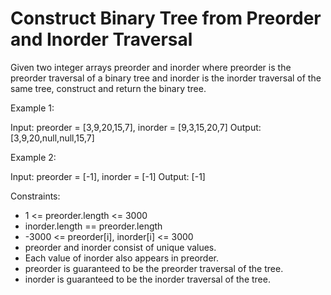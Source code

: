 Construct Binary Tree from Preorder and Inorder Traversal
=========================================================

Given two integer arrays preorder and inorder where preorder is the preorder traversal of a binary tree and inorder is the inorder traversal of the same tree, construct and return the binary tree.
 

Example 1:

Input: preorder = [3,9,20,15,7], inorder = [9,3,15,20,7]
Output: [3,9,20,null,null,15,7]


Example 2:

Input: preorder = [-1], inorder = [-1]
Output: [-1]
 

Constraints:

* 1 <= preorder.length <= 3000
* inorder.length == preorder.length
* -3000 <= preorder[i], inorder[i] <= 3000
* preorder and inorder consist of unique values.
* Each value of inorder also appears in preorder.
* preorder is guaranteed to be the preorder traversal of the tree.
* inorder is guaranteed to be the inorder traversal of the tree.